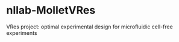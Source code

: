 # nllab-MolletVRes
VRes project: optimal experimental design for microfluidic cell-free experiments
